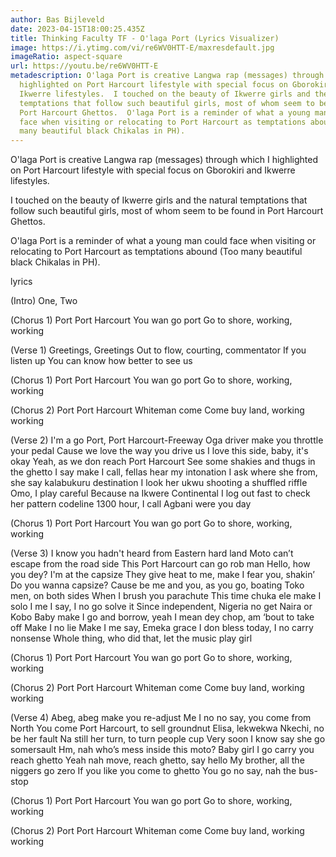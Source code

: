 ```yaml
---
author: Bas Bijleveld
date: 2023-04-15T18:00:25.435Z
title: Thinking Faculty TF - O'laga Port (Lyrics Visualizer)
image: https://i.ytimg.com/vi/re6WV0HTT-E/maxresdefault.jpg
imageRatio: aspect-square
url: https://youtu.be/re6WV0HTT-E
metadescription: O'laga Port is creative Langwa rap (messages) through which I
  highlighted on Port Harcourt lifestyle with special focus on Gborokiri and
  Ikwerre lifestyles.  I touched on the beauty of Ikwerre girls and the natural
  temptations that follow such beautiful girls, most of whom seem to be found in
  Port Harcourt Ghettos.  O'laga Port is a reminder of what a young man could
  face when visiting or relocating to Port Harcourt as temptations abound (Too
  many beautiful black Chikalas in PH).
---
```

O'laga Port is creative Langwa rap (messages) through which I highlighted on Port Harcourt lifestyle with special focus on Gborokiri and Ikwerre lifestyles.

I touched on the beauty of Ikwerre girls and the natural temptations that follow such beautiful girls, most of whom seem to be found in Port Harcourt Ghettos.

O'laga Port is a reminder of what a young man could face when visiting or relocating to Port Harcourt as temptations abound (Too many beautiful black Chikalas in PH).

lyrics

(Intro)
One, Two

(Chorus 1)
Port
Port Harcourt
You wan go port
Go to shore, working, working

(Verse 1)
Greetings, Greetings
Out to flow, courting, commentator
If you listen up
You can know how better to see us

(Chorus 1)
Port
Port Harcourt
You wan go port
Go to shore, working, working

(Chorus 2)
Port
Port Harcourt
Whiteman come
Come buy land, working working

(Verse 2)
I'm a go Port, Port Harcourt-Freeway
Oga driver make you throttle your pedal
Cause we love the way you drive us
I love this side, baby, it's okay
Yeah, as we don reach Port Harcourt
See some shakies and thugs in the ghetto
I say make I call, fellas hear my intonation
I ask where she from, she say kalabukuru destination
I look her ukwu shooting a shuffled riffle
Omo, I play careful
Because na Ikwere Continental
I log out fast to check her pattern codeline
1300 hour, I call Agbani were you day

(Chorus 1)
Port
Port Harcourt
You wan go port
Go to shore, working, working

(Verse 3)
I know you hadn't heard from Eastern hard land
Moto can’t escape from the road side
This Port Harcourt can go rob man
Hello, how you dey? I'm at the capsize
They give heat to me, make I fear you, shakin’
Do you wanna capsize?
Cause be me and you, as you go, boating
Toko men, on both sides
When I brush you parachute
This time chuka ele make I solo
I me I say, I no go solve it
Since independent, Nigeria no get Naira or Kobo
Baby make I go and borrow, yeah
I mean dey chop, am ‘bout to take off
Make I no lie
Make I me say, Emeka grace
I don bless today, I no carry nonsense
Whole thing, who did that, Iet the music play girl

(Chorus 1)
Port
Port Harcourt
You wan go port
Go to shore, working, working

(Chorus 2)
Port
Port Harcourt
Whiteman come
Come buy land, working working

(Verse 4)
Abeg, abeg make you re-adjust
Me I no no say, you come from North
You come Port Harcourt, to sell groundnut
Elisa, lekwekwa Nkechi, no be her fault
Na still her turn, to turn people cup
Very soon I know say she go somersault
Hm, nah who’s mess inside this moto?
Baby girl I go carry you reach ghetto
Yeah nah move, reach ghetto, say hello
My brother, all the niggers go zero
If you like you come to ghetto
You go no say, nah the bus-stop

(Chorus 1)
Port
Port Harcourt
You wan go port
Go to shore, working, working

(Chorus 2)
Port
Port Harcourt
Whiteman come
Come buy land, working working